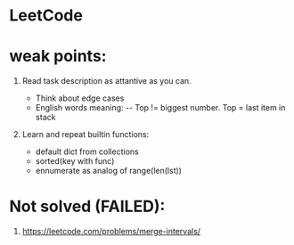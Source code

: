 # LeetCode

# weak points:

1) Read task description as attantive as you can.
	- Think about edge cases
	- English words meaning:
	-- Top != biggest number. Top = last item in stack

2) Learn and repeat builtin functions:
	- default dict from collections
	- sorted(key with func)
	- ennumerate as analog of range(len(lst))

# Not solved (FAILED):
 1) https://leetcode.com/problems/merge-intervals/